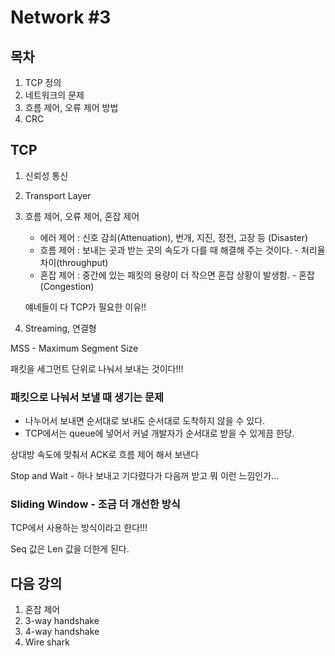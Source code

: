 # Network #3

## 목차

1. TCP 정의
2. 네트워크의 문제
3. 흐름 제어, 오류 제어 방법
4. CRC

## TCP

1. 신뢰성 통신

2. Transport Layer

3. 흐름 제어, 오류 제어, 혼잡 제어

   - 에러 제어 : 신호 감쇠(Attenuation), 번개, 지진, 정전, 고장 등 (Disaster)
   - 흐름 제어 : 보내는 곳과 받는 곳의 속도가 다를 때 해결해 주는 것이다. - 처리율 차이(throughput)
   - 혼잡 제어 : 중간에 있는 패킷의 용량이 더 작으면 혼잡 상황이 발생함. - 혼잡(Congestion)

   얘네들이 다 TCP가 필요한 이유!!

4. Streaming, 연결형

MSS - Maximum Segment Size

패킷을 세그먼트 단위로 나눠서 보내는 것이다!!!

### 패킷으로 나눠서 보낼 때 생기는 문제

- 나누어서 보내면 순서대로 보내도 순서대로 도착하지 않을 수 있다.
- TCP에서는 queue에 넣어서 커널 개발자가 순서대로 받을 수 있게끔 한당.

상대방 속도에 맞춰서 ACK로 흐름 제어 해서 보낸다

Stop and Wait - 하나 보내고 기다렸다가 다음꺼 받고 뭐 이런 느낌인가...

### Sliding Window - 조금 더 개선한 방식

TCP에서 사용하는 방식이라고 한다!!!

Seq 값은 Len 값을 더한게 된다.



## 다음 강의

1. 혼잡 제어
2. 3-way handshake
3. 4-way handshake
4. Wire shark